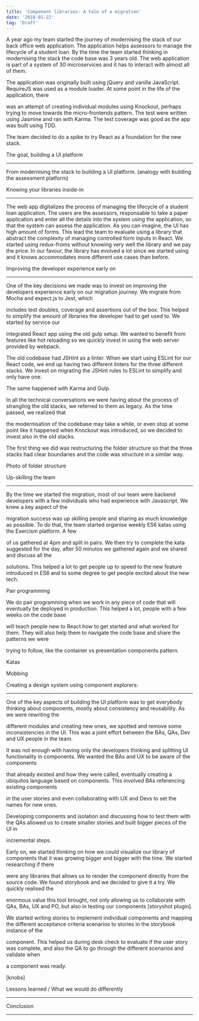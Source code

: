 ```yaml
---
title: 'Component libraries: A tale of a migration'
date: '2018-01-22'
tag: 'Draft'
---
```


A year ago my team started the journey of modernising the stack of our back office web application. The application helps assessors to manage the lifecycle of a student loan. By the time the team started thinking in modernising the stack the code base was 3 years old. The web application is part of a system of 30 microservices and it has to interact with almost all of them.

The application was originally built using jQuery and vanilla JavaScript. RequireJS was used as a module loader. At some point in the life of the application, there

was an attempt of creating individual modules using Knockout, perhaps trying to move towards the micro-frontends pattern. The test were written using Jasmine and ran with Karma. The test coverage was good as the app was built using TDD.

The team decided to do a spike to try React as a foundation for the new stack.

The goal, building a UI platform

---

From modernising the stack to building a UI platform. (analogy with building the assessment platform)

Knowing your libraries inside-in

---

The web app digitalizes the process of managing the lifecycle of a student loan application. The users are the assessors, responsable to take a paper application and enter all the details into the system using the application, so that the system can assess the application. As you can imagine, the UI has high amount of forms. This lead the team to evaluate using a library that abstract the complexity of managing controlled form inputs in React. We started using redux-froms without knowing very well the library and we pay the price. In our favour, the library has evolved a lot since we started using and it knows accommodates more different use cases than before.

Improving the developer experience early on

---

One of the key decisions we made was to invest on improving the developers experience early on our migration journey. We migrate from Mocha and expect.js to Jest, which

includes test doubles, coverage and assertions out of the box. This helped to simplify the amount of libraries the developer had to get used to. We started by service our

integrated React app using the old gulp setup. We wanted to benefit from features like hot reloading so we quickly invest in using the web server provided by webpack.

The old codebase had JSHint as a linter. When we start using ESLint for our React code, we end up having two different linters for the three different stacks. We invest on migrating the JSHint rules to ESLint to simplify and only have one.

The same happened with Karma and Gulp.

In all the technical conversations we were having about the process of strangling the old stacks, we referred to them as legacy. As the time passed, we realized that

the modernisation of the codebase may take a while, or even stop at some point like it happened when Knockout was introduced, so we decided to invest also in the old stacks.

The first thing we did was restructuring the folder structure so that the three stacks had clear boundaries and the code was structure in a similar way.

Photo of folder structure

Up-skilling the team

---

By the time we started the migration, most of our team were backend developers with a few individuals who had experience with Javascript. We knew a key aspect of the

migration success was up skilling people and sharing as much knowledge as possible. To do that, the team started organise weekly ES6 katas using the Exercism platform. A few

of us gathered at 4pm and split in pairs. We then try to complete the kata suggested for the day, after 50 minutos we gathered again and we shared and discuss all the

solutions. This helped a lot to get people up to speed to the new feature introduced in ES6 and to some degree to get people excited about the new tech.

Pair programming

We do pair programming when we work in any piece of code that will eventually be deployed in production. This helped a lot, people with a few weeks on the code base

will teach people new to React how to get started and what worked for them. They will also help them to navigate the code base and share the patterns we were

trying to follow, like the container vs presentation components pattern.

Katas

Mobbing

Creating a design system using component explorers:

---

One of the key aspects of building the UI platform was to get everybody thinking about components, mostly about consistency and reusability. As we were rewriting the

different modules and creating new ones, we spotted and remove some inconsistencies in the UI. This was a joint effort between the BAs, QAs, Dev and UX people in the team.

It was not enough with having only the developers thinking and splitting UI functionality in components. We wanted the BAs and UX to be aware of the components

that already existed and how they were called, eventually creating a ubiquitos language based on components. This involved BAs referencing existing components

in the user stories and even collaborating with UX and Devs to set the names for new ones.

Developing components and isolation and discussing how to test them with the QAs allowed us to create smaller stories and built bigger pieces of the UI in

incremental steps.

Early on, we started thinking on how we could visualize our library of components that it was growing bigger and bigger with the time. We started researching if there

were any libraries that allows us to render the component directly from the source code. We found storybook and we decided to give it a try. We quickly realised the

enormous value this tool brought, not only allowing us to collaborate with QAs, BAs, UX and PO, but also in testing our components [storyshot plugin].

We started writing stories to implement individual components and mapping the different acceptance criteria scenarios to stories in the storybook instance of the

component. This helped us during desk check to evaluate if the user story was complete, and also the QA to go through the different scenarios and validate when

a component was ready.

[knobs]

Lessons learned / What we would do differently

---

Conclusion

---
